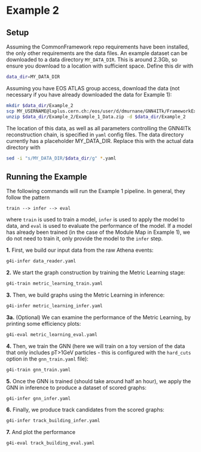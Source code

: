 # Example 2

## Setup

Assuming the CommonFramework repo requirements have been installed, the only other requirements are the data files. An example dataset can be downloaded to a data directory `MY_DATA_DIR`. This is around 2.3Gb, so ensure you download to a location with sufficient space. Define this dir with
```bash
data_dir=MY_DATA_DIR
```
Assuming you have EOS ATLAS group access, download the data (not necessary if you have already downloaded the data for Example 1):
```bash
mkdir $data_dir/Example_2
scp MY_USERNAME@lxplus.cern.ch:/eos/user/d/dmurnane/GNN4ITk/FrameworkExamples/Example_1/Example_1_Data.zip $data_dir/Example_2/
unzip $data_dir/Example_2/Example_1_Data.zip -d $data_dir/Example_2
```

The location of this data, as well as all parameters controlling the GNN4ITk reconstruction chain, is specified in `yaml` config files. The data directory currently has a placeholder MY_DATA_DIR. Replace this with the actual data directory with
```bash
sed -i "s/MY_DATA_DIR/$data_dir/g" *.yaml
```

## Running the Example

The following commands will run the Example 1 pipeline. In general, they follow the pattern
```
train --> infer --> eval
``` 
where `train` is used to train a model, `infer` is used to apply the model to data, and `eval` is used to evaluate the performance of the model. If a model has already been trained (in the case of the Module Map in Example 1), we do not need to train it, only provide the model to the `infer` step.

**1.** First, we build our input data from the raw Athena events:
```bash
g4i-infer data_reader.yaml
```

**2.** We start the graph construction by training the Metric Learning stage:
```bash
g4i-train metric_learning_train.yaml
``` 

**3.** Then, we build graphs using the Metric Learning in inference:
```bash
g4i-infer metric_learning_infer.yaml
```

**3a.** (Optional) We can examine the performance of the Metric Learning, by printing some efficiency plots:
```bash
g4i-eval metric_learning_eval.yaml
```

**4.** Then, we train the GNN (here we will train on a toy version of the data that only includes pT>1GeV particles - this is configured with the `hard_cuts` option in the `gnn_train.yaml` file):
```bash
g4i-train gnn_train.yaml
```

**5.** Once the GNN is trained (should take around half an hour), we apply the GNN in inference to produce a dataset of scored graphs:
```bash
g4i-infer gnn_infer.yaml
```

**6.** Finally, we produce track candidates from the scored graphs:
```bash
g4i-infer track_building_infer.yaml
```

**7.** And plot the performance
```bash
g4i-eval track_building_eval.yaml
```
